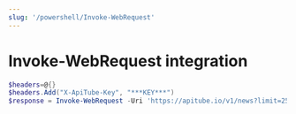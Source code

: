 ```yaml
---
slug: '/powershell/Invoke-WebRequest'
---
```


# Invoke-WebRequest integration

```powershell
$headers=@{}
$headers.Add("X-ApiTube-Key", "***KEY***")
$response = Invoke-WebRequest -Uri 'https://apitube.io/v1/news?limit=250' -Method GET -Headers $headers
```
